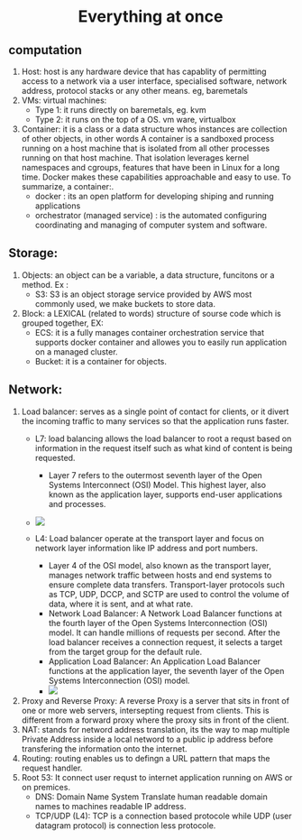 <h1 align = "center">Everything at once</h1> 

## computation
  1. Host: host is any hardware device that has capablity of permitting access to a network via a user interface, specialised software, network address, protocol stacks or any other means. eg, baremetals
  2. VMs: virtual machines:
      - Type 1: it runs directly on baremetals, eg. kvm
      - Type 2: it runs on the top of a OS. vm ware, virtualbox
  3. Container: it is a class or a data structure whos instances are collection of other objects, in other words A container is a sandboxed process running on a host machine that is isolated from all other processes running on that host machine. That isolation leverages kernel namespaces and cgroups, features that have been in Linux for a long time. Docker makes these capabilities approachable and easy to use. To summarize, a container:.
      - docker : its an open platform for developing shiping and running applications
      - orchestrator (managed service) : is the automated configuring coordinating and managing of computer system and software.
    
## Storage:
  1. Objects: an object can be a variable, a data structure, funcitons or a method. Ex :
       - S3: S3 is an object storage service provided by AWS most commonly used, we  make buckets to store data.
  2. Block: a LEXICAL (related to words) structure of sourse code which is grouped together, EX:
       - ECS: it is a fully manages container orchestration service that supports docker container and allowes you to easily run application on a managed cluster.
       - Bucket: it is a container for objects.
## Network:
  1. Load balancer: serves as a single point of contact for clients, or it divert the incoming traffic to many services so that the application runs faster.
       - L7: load balancing allows the load balancer to root a requst based on information in the request itself such as what kind of content is being requested.
           - Layer 7 refers to the outermost seventh layer of the Open Systems Interconnect (OSI) Model. This highest layer, also known as the application layer, supports end-user applications and processes.
       - ![](https://avinetworks.wpengine.com/wp-content/uploads/2021/01/layer-7-osi-model-diagram.png?_t=1611372299)
          
       - L4: Load balancer operate at the transport layer and focus on network layer information like IP address and port numbers.
           - Layer 4 of the OSI model, also known as the transport layer, manages network traffic between hosts and end systems to ensure complete data transfers. Transport-layer protocols such as TCP, UDP, DCCP, and SCTP are used to control the volume of data, where it is sent, and at what rate.
            - Network Load Balancer: A Network Load Balancer functions at the fourth layer of the Open Systems Interconnection (OSI) model. It can handle millions of requests per second. After the load balancer                 receives a connection request, it selects a target from the target group for the default rule.
            - Application Load Balancer: An Application Load Balancer functions at the application layer, the seventh layer of the Open Systems Interconnection (OSI) model.
         - ![](https://d34smkdb128qfi.cloudfront.net/images/kemptechnologieslibraries/about/picture1.png?sfvrsn=453f0d1f_1)
  2. Proxy and Reverse Proxy: A reverse Proxy is a server that sits in front of one or more web servers, intersepting request from clients. This is different from a forward proxy where the proxy sits in front of       the client.
  3. NAT: stands for netword address translation, its the way to map multiple Private Address inside a local netword to a public ip address before transfering the information onto the internet.
  4. Routing: routing enables us to defingn a URL pattern that maps the request handler.
  5. Root 53: It connect user requst to internet application running on AWS or on premices.
       - DNS:  Domain Name System Translate human readable domain names to machines readable IP address.
       - TCP/UDP (L4): TCP  is a connection based protocole while UDP (user datagram protocol) is connection less protocole. 
